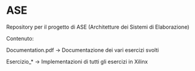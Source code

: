 # ASE

Repository per il progetto di ASE (Architetture dei Sistemi di Elaborazione)

Contenuto:

Documentation.pdf -> Documentazione dei vari esercizi svolti

Esercizio_* -> Implementazioni di tutti gli esercizi in Xilinx
